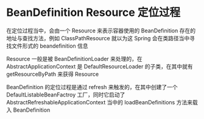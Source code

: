 # BeanDefinition Resource 定位过程

在定位过程当中，会由一个 Resource 来表示容器使用的 BeanDefinition 存在的地址与查找方法，例如 ClassPathResource 就以为这 Spring 会在类路径当中寻找文件形式的 beandefinition 信息

Resource 一般是被 BeanDefinitionLoader 来处理的，在 AbstractApplicationContext 是 DefaultResourceLoader 的子类，在其中就有 getResourceByPath 来获得 Resource

BeanDefinition 的定位过程是通过 refresh 来触发的，在其中创建了一个 DefaultListableBeanFactroy 工厂，同时它启动了 AbstractRefreshableApplicationContext 当中的 loadBeanDefinitions 方法来载入 BeanDefinition
